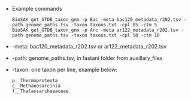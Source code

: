 + Example commands

      BioSAK get_GTDB_taxon_gnm -p Bac -meta bac120_metadata_r202.tsv -path genome_paths.tsv -taxon taxons.txt -cpl 85 -ctm 5
      BioSAK get_GTDB_taxon_gnm -p Arc -meta ar122_metadata_r202.tsv -path genome_paths.tsv -taxon taxons.txt -cpl 50 -ctm 10

+ -meta: bac120_metadata_r202.tsv or ar122_metadata_r202.tsv

+ -path: genome_paths.tsv, in fastani folder from auxillary_files

+ -taxon: one taxon per line, example below:

      p__Thermoproteota
      c__Methanosarcinia
      f__Thalassarchaeaceae
